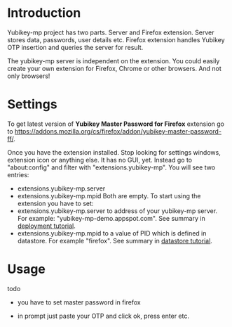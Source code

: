 # Introduction #

Yubikey-mp project has two parts. Server and Firefox extension. Server stores data, passwords, user details etc. Firefox extension handles Yubikey OTP insertion and queries the server for result.

The yubikey-mp server is independent on the extension. You could easily create your own extension for Firefox, Chrome or other browsers. And not only browsers!

# Settings #
To get latest version of **Yubikey Master Password for Firefox** extension go to https://addons.mozilla.org/cs/firefox/addon/yubikey-master-password-ff/.

Once you have the extension installed. Stop looking for settings windows, extension icon or anything else. It has no GUI, yet. Instead go to "about:config" and filter with "extensions.yubikey-mp". You will see two entries:
  * extensions.yubikey-mp.server
  * extensions.yubikey-mp.mpid
Both are empty. To start using the extension you have to set:
  * extensions.yubikey-mp.server to address of your yubikey-mp server. For example: "yubikey-mp-demo.appspot.com". See summary in [deployment tutorial](TutorialDeployment.md).
  * extensions.yubikey-mp.mpid to a value of PID which is defined in datastore. For example "firefox". See summary in [datastore tutorial](TutorialDatastore.md).

# Usage #
todo

- you have to set master password in firefox

- in prompt just paste your OTP and click ok, press enter etc.